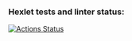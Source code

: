 ### Hexlet tests and linter status:
[![Actions Status](https://github.com/no-twoo/python-project-49/actions/workflows/hexlet-check.yml/badge.svg)](https://github.com/no-twoo/python-project-49/actions)